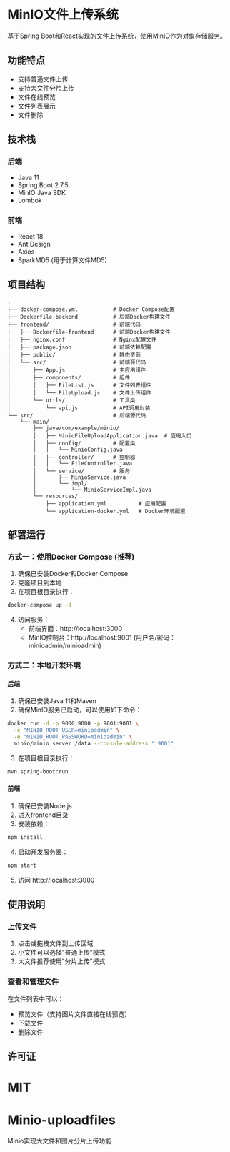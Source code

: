 # MinIO文件上传系统

基于Spring Boot和React实现的文件上传系统，使用MinIO作为对象存储服务。

## 功能特点

- 支持普通文件上传
- 支持大文件分片上传
- 文件在线预览
- 文件列表展示
- 文件删除

## 技术栈

### 后端

- Java 11
- Spring Boot 2.7.5
- MinIO Java SDK
- Lombok

### 前端

- React 18
- Ant Design
- Axios
- SparkMD5 (用于计算文件MD5)

## 项目结构

```
.
├── docker-compose.yml           # Docker Compose配置
├── Dockerfile-backend           # 后端Docker构建文件
├── frontend/                    # 前端代码
│   ├── Dockerfile-frontend      # 前端Docker构建文件
│   ├── nginx.conf               # Nginx配置文件
│   ├── package.json             # 前端依赖配置
│   ├── public/                  # 静态资源
│   └── src/                     # 前端源代码
│       ├── App.js               # 主应用组件
│       ├── components/          # 组件
│       │   ├── FileList.js      # 文件列表组件
│       │   └── FileUpload.js    # 文件上传组件
│       └── utils/               # 工具类
│           └── api.js           # API调用封装
└── src/                         # 后端源代码
    └── main/
        ├── java/com/example/minio/
        │   ├── MinioFileUploadApplication.java  # 应用入口
        │   ├── config/          # 配置类
        │   │   └── MinioConfig.java
        │   ├── controller/      # 控制器
        │   │   └── FileController.java
        │   └── service/         # 服务
        │       ├── MinioService.java
        │       └── impl/
        │           └── MinioServiceImpl.java
        └── resources/
            ├── application.yml          # 应用配置
            └── application-docker.yml   # Docker环境配置
```

## 部署运行

### 方式一：使用Docker Compose (推荐)

1. 确保已安装Docker和Docker Compose
2. 克隆项目到本地
3. 在项目根目录执行：

```bash
docker-compose up -d
```

4. 访问服务：
   - 前端界面：http://localhost:3000
   - MinIO控制台：http://localhost:9001 (用户名/密码：minioadmin/minioadmin)

### 方式二：本地开发环境

#### 后端

1. 确保已安装Java 11和Maven
2. 确保MinIO服务已启动，可以使用如下命令：

```bash
docker run -d -p 9000:9000 -p 9001:9001 \
  -e "MINIO_ROOT_USER=minioadmin" \
  -e "MINIO_ROOT_PASSWORD=minioadmin" \
  minio/minio server /data --console-address ":9001"
```

3. 在项目根目录执行：

```bash
mvn spring-boot:run
```

#### 前端

1. 确保已安装Node.js
2. 进入frontend目录
3. 安装依赖：

```bash
npm install
```

4. 启动开发服务器：

```bash
npm start
```

5. 访问 http://localhost:3000

## 使用说明

### 上传文件

1. 点击或拖拽文件到上传区域
2. 小文件可以选择"普通上传"模式
3. 大文件推荐使用"分片上传"模式

### 查看和管理文件

在文件列表中可以：
- 预览文件（支持图片文件直接在线预览）
- 下载文件
- 删除文件

## 许可证

MIT 
=======
# Minio-uploadfiles
MInio实现大文件和图片分片上传功能

